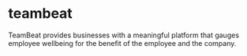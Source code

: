 # teambeat
TeamBeat provides businesses with a meaningful platform that gauges employee wellbeing for the benefit of the employee and the company.

